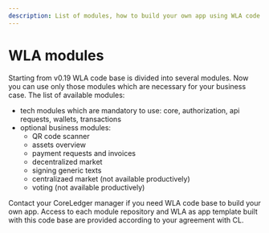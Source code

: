 ```yaml
---
description: List of modules, how to build your own app using WLA code base
---
```


# WLA modules

Starting from v0.19 WLA code base is divided into several modules. Now you can use only those modules which are necessary for your business case. The list of available modules:

* tech modules which are mandatory to use: core, authorization, api requests, wallets, transactions
* optional business modules:
  * QR code scanner
  * assets overview
  * payment requests and invoices
  * decentralized market
  * signing generic texts
  * centralizaed market (not available productively)
  * voting (not available productively)

Contact your CoreLedger manager if you need WLA code base to build your own app. Access to each module repository and WLA as app template built with this code base are provided according to your agreement with CL.
